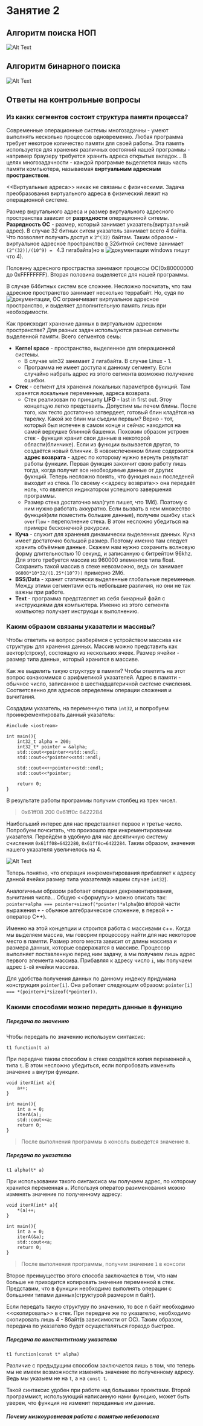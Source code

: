 # Занятие 2

## Алгоритм поиска НОП
![Alt Text](https://github.com/ShmakovVladimir/CplusplusHOMEWORK/blob/main/lesson_2/pics/GCS.excalidraw.png)

## Алгоритм бинарного поиска
![Alt Text](https://github.com/ShmakovVladimir/CplusplusHOMEWORK/blob/main/lesson_2/pics/binSearch.png)

## Ответы на контрольные вопросы

### Из каких сегментов состоит структура памяти процесса?

Современные операционные системы многозадачны - умеют выполнять несколько процессов одновременно. Любая программа требует некотрое количество памяти для своей работы. Эта память используется для хранения различных состояний нашей программы - например браузеру требуется хранить адреса открытых вкладок... В целях многозадачности - каждой программе выделяется лишь часть памяти компьютера, называемая **виртуальным адресным пространством**. 

<<Виртуальные адреса>> никак не связаны с физическими. Задача преобразования виртуального адреса в физический лежит на операционной системе.

Размер вирутального адреса и размер виртуального адресного пространства зависит от **разрядности** операционной ситемы. **Разрядность ОС** - размер, который занимает указатель(виртуальный адрес). В случае 32 битных ситем указатель занимает всего 4 байта. Что позволяет получать доступ к `2^(32)` байтам. Таким образом - виртуальное адресное пространство в 32битной системе занимает `(2^(32))/(10^9) = ` 4.3 гигабайта(но в ![документации windows](https://docs.microsoft.com/ru-ru/windows/win32/memory/virtual-address-space) пишут что 4). 

Половину адресного простраства занимают процессы ОС(0x80000000 до 0xFFFFFFFF). Вторая половина выделяется для нашей программы.

В случае 64битных систем все сложнее. Несложно посчитать, что там адресное пространство занимает несколько террабайт. Но, судя по ![документации](https://docs.microsoft.com/ru-ru/windows/win32/winprog64/virtual-address-space), ОС ограничивает виртуальное адресное пространство, и выделяет дополнительную память лишь при необходимости.

Как происходит хранение данных в виртуальном адресном пространстве? Для разных задач используются разные сегменты выделенной памяти. Всего сегментов семь:

- **Kernel space** - пространство, выделенное для операционной системы. 
    - В случае win32 занимает 2 гигабайта. В случае Linux - 1.
    - Программа не имеет доступа к данному сегменту. Если случайно набрать адрес из этого сегмента возможно получение ошибки.
- **Стек** - сегмент для хранения локальных параметров функций. Там хранятся локальные переменные, адреса возврата.
    - Стек реализован по принципу **LIFO** - last in first out. Этоу концепцую легко представить. Допустим мы печем блины. После того, как тесто достаточно затвердеет, готовый блин кладётся на тарелку. Какой же блин мы съедим первым? Верно - тот, который был испечен в самом конце и сейчас находится на самой верхушке блинной башенки.
    Похожим образом устроен стек - функция хранит свои данные в некоторой области(блинчике). Если из функции вызывается другая, то создаётся новый блинчик. В новоиспеченном блине содержится **адрес возврата** - адрес по которому нужно вернуть результат работы функции. Первая функция закончит свою работу лишь тогда, когда получит все необходимые данные от других фукнций. Теперь несложно понять, что функция `main` последеней выходит из стека. По своему <<адресу возврата>> она передаёт ноль, что является индикатором успешного завершения программы.
    - Размер стека достаточно мал(гугл пишет, что 1Мб). Поэтому с ним нужно работать аккуратно. Если вызвать в нем множество функций(или поместить большие данные), получим ошибку `stack overflow` - переполнение стека. В этом несложно убедиться на примере бесконечной рекурсии.
- **Куча** - служит для хранения динамически выделенных данных. Куча имеет достаточно большой размер. Поэтому именно там следует хранить объёмные данные. Скажем нам нужно сохранить волновую форму длительностью 10 секунд, и записанную с битрейтом 96khz. Для этого требуется массив из 960000 элементов типа float. Сохранить такой массив в стеке невозможно, ведь он занимает `96000*10*32/(1.25*(10^7))` примерно 2Мб. 
- **BSS/Data** - хранит статически выделенные глобальные переменные. Между этими сегментами есть небольшие различия, но они не так важны при работе.
- **Text** - программа представляет из себя бинарный файл с инструкциями для компьютера. Именно из этого сегмента компьютер получает инструкци к выполнению.


### Каким образом связаны указатели и массивы?

Чтобы ответить на вопрос разберёмся с устройством массива как структуры для хранения данных. Массив можно представить как вектор(строку), состоящую из нескольких ячеек. Размер ячейки - размер типа данных, который хранится в массиве.

Как же выделить такую структуру в памяти? Чтобы ответить на этот вопрос ознакомимся с арифметикой указателей. Адрес в памяти - обычное число, записанное в шестнадцатеричной системе счисления. Соответсвенно для адресов определены операции сложения и вычитания.

Создадим указатель, на переменную типа `int32`, и попробуем проинкрементировать данный указатель:
```
#include <iostream>

int main(){
    int32_t alpha = 200;
	int32_t* pointer = &alpha;
	std::cout<<pointer<<std::endl;
	std::cout<<*pointer<<std::endl;
	
	std::cout<<++pointer<<std::endl;
	std::cout<<*pointer;

	return 0;
}
```
В результате работы программы получим столбец из трех чисел. 

> 0x61ff08
> 200
> 0x61ff0c
> 6422284


Наибольший интерес для нас представляет первое и третье число. Попробуем почситать, что произошло при инкрементировании указателя. Перейдём в удобную для нас десятичную систему счисления `0x61ff08=6422280`, `0x61ff0c=6422284`. Таким образом, значения нашего указателя увеличелось на 4. 

![Alt Text](https://github.com/ShmakovVladimir/CplusplusHOMEWORK/blob/main/lesson_2/pics/pointer.png)


Теперь понятно, что операция инкрементирования прибавляет к адресу данной ячейки размер типа указателя(в нашем случае `int32`). 

Аналогичным образом работает операция декрементирования, вычитания числа... Общую <<формулу>> можно описать так: `pointer+alpha === pointer+sizeof(*pointer)*alpha`(во второй части выражения `+` - обычное алгебраическое сложение, в первой `+` - оператор С++).

Именно на этой концепции и строится работа с массивами c++. Когда мы выделяем массив, мы говорим процессору найти для нас некоторое место в памяти. Размер этого места зависит от длины массива и размера данных, которые содеражатся в массиве. 
Процессор выполняет поставленную перед ним задачу, а мы получаем лишь адрес первого элемента массива. 
Прибавляя к адресу число `i`, мы получаем адрес `i-ой` ячейки массива. 

Для удобства получения данных по данному индексу придумана конструкция `pointer[i]`. Она работает следующим образом:
`pointer[i] === *(pointer+i*sizeof(*pointer))`. 
    
### Какими способами можно передать данные в функцию 

##### Передача по значению 
Чтобы передать по значению используем синтаксис:

```
t1 function(t a)
```

При передаче таким способом в стеке создаётся копия переменной `a`, типа `t`. В этом несложно убедиться, если попробовать изменить значение `a` внутри функции. 

```
void iterA(int a){
    a++;
}

int main(){
    int a = 0;
    iterA(a);
    std::cout<<a;
    return 0;
}
```

> После выполнения программы в консоль выведется значение `0`. 

##### Передача по указателю 

```
t1 alpha(t* a)
```

При использовании такого синтаксиса мы получаем адрес, по которому хранится переменная `a`. Используя оператор разименования можно изменять значение по полученному адресу:

```
void iterA(int* a){
    *(a)++;
}

int main(){
    int a = 0;
    iterA(&a);
    std::cout<<a;
    return 0;
}
```

> После выполнения программы, получим значение `1` в консоли

Второе преимущество этого способа заключается в том, что нам больше не приходится копировать значение переменной в стек. Представим, что в функции необходимо выполнять операции с большими типами данных(структурой размером n байт). 

Если передать такую структуру по значению, то все n байт необходимо <<скопировать>> в стек. При передаче же по указателю, необходимо скопировать лишь 4 - 8байт(в зависимости от ОС). Таким образом, передача по указателю будет осуществляться гораздо быстрее.

##### Передача по константнтному указателю

```
t1 function(const t* alpha)
```

Различие с предыдущим способом заключается лишь в том, что теперь мы не имеем возможности изменять значение по полученному адресу. Ведь мы указыем не на `t`, а на `const t`. 

Такой синтаксис удобен при работе над большими проектами. Второй программист, использующий написанную нами функцию, может быть уверен, что функция не изменит переданные им данные. 

##### Почему низкоуровневая работа с памятью небезопасна




